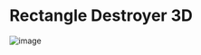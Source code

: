 # Rectangle Destroyer 3D

![image](https://user-images.githubusercontent.com/4059636/67302242-e999a600-f4f0-11e9-9434-cc2180a21ea3.png)
